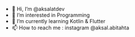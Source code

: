 - 👋 Hi, I’m @aksalatdev
- 👀 I’m interested in Programming
- 🌱 I’m currently learning Kotlin & Flutter
- 📫 How to reach me : instagram @aksal.abitahta

<!---
aksalatdev/aksalatdev is a ✨ special ✨ repository because its `README.md` (this file) appears on your GitHub profile.
You can click the Preview link to take a look at your changes.
--->
